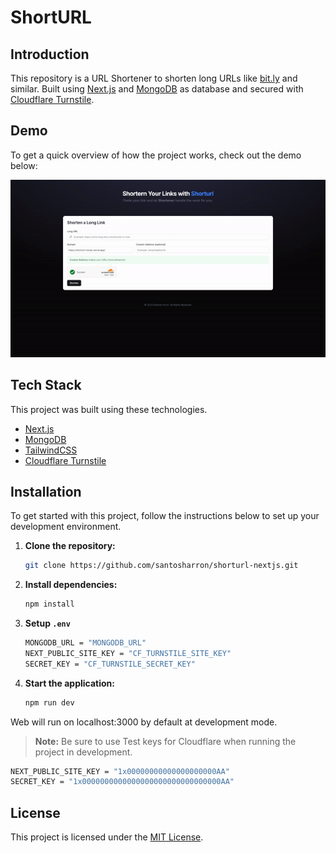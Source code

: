 # ShortURL

## Introduction

This repository is a URL Shortener to shorten long URLs like [bit.ly](https://bitly.com/) and similar. Built using [Next.js](https://nextjs.org/) and [MongoDB](https://mongodb.com) as database and secured with [Cloudflare Turnstile](https://www.cloudflare.com/products/turnstile/).

## Demo

To get a quick overview of how the project works, check out the demo below:

![Project Demo](intro.gif)

## Tech Stack
This project was built using these technologies.
- [Next.js](https://nextjs.org/)
- [MongoDB](https://mongodb.com)
- [TailwindCSS](https://tailwindcss.com)
- [Cloudflare Turnstile](https://www.cloudflare.com/products/turnstile/)

## Installation

To get started with this project, follow the instructions below to set up your development environment.

1. **Clone the repository:**

   ```bash
   git clone https://github.com/santosharron/shorturl-nextjs.git
   ```
   
2. **Install dependencies:**

   ```bash
   npm install
   ```
3. **Setup `.env`**
    ```bash
    MONGODB_URL = "MONGODB_URL"
    NEXT_PUBLIC_SITE_KEY = "CF_TURNSTILE_SITE_KEY"
    SECRET_KEY = "CF_TURNSTILE_SECRET_KEY"
    ```

4. **Start the application:**

   ```bash
   npm run dev
   ```
Web will run on localhost:3000 by default at development mode.

> **Note:** Be sure to use Test keys for Cloudflare when running the project in development.
```bash
NEXT_PUBLIC_SITE_KEY = "1x00000000000000000000AA"
SECRET_KEY = "1x0000000000000000000000000000000AA"
```

## License

This project is licensed under the [MIT License](LICENSE).
